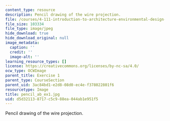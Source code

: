 ```yaml
---
content_type: resource
description: Pencil drawing of the wire projection.
file: /courses/4-111-introduction-to-architecture-environmental-design-spring-2014/d5d321138717c5c988ea044ab1e951f5_pencil_ab_ex1.jpg
file_size: 103334
file_type: image/jpeg
hide_download: true
hide_download_original: null
image_metadata:
  caption: ''
  credit: ''
  image-alt: ''
learning_resource_types: []
license: https://creativecommons.org/licenses/by-nc-sa/4.0/
ocw_type: OCWImage
parent_title: Exercise 1
parent_type: CourseSection
parent_uid: 3ac84bd1-e2d8-08d0-ec4e-f378022801f6
resourcetype: Image
title: pencil_ab_ex1.jpg
uid: d5d32113-8717-c5c9-88ea-044ab1e951f5
---
```

Pencil drawing of the wire projection.